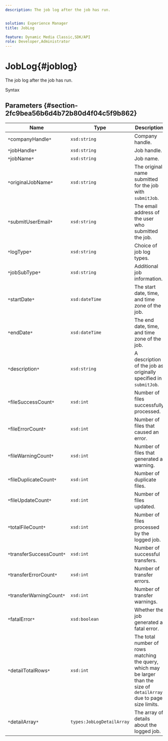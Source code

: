 ```yaml
---
description: The job log after the job has run.


solution: Experience Manager
title: JobLog

feature: Dynamic Media Classic,SDK/API
role: Developer,Administrator
---
```


# JobLog{#joblog}

The job log after the job has run.

 Syntax 

## Parameters {#section-2fc9bea56b6d4b72b80d4f04c5f9b862}

|  Name  | Type  | Description  |
|---|---|---|
|  `*`companyHandle`*`  | `xsd:string`  | Company handle.  |
|  `*`jobHandle`*`  | `xsd:string`  | Job handle.  |
|  `*`jobName`*`  | `xsd:string`  | Job name.  |
|  `*`originalJobName`*`  | `xsd:string`  |The original name submitted for the job with `submitJob`.  |
|  `*`submitUserEmail`*`  | `xsd:string`  | The email address of the user who submitted the job.  |
|  `*`logType`*`  | `xsd:string`  | Choice of job log types.  |
|  `*`jobSubType`*`  | `xsd:string`  | Additional job information.  |
|  `*`startDate`*`  | `xsd:dateTime`  | The start date, time, and time zone of the job.  |
|  `*`endDate`*`  | `xsd:dateTime`  | The end date, time, and time zone of the job.  |
|  `*`description`*`  | `xsd:string`  |A description of the job as originally specified in `submitJob`.  |
|  `*`fileSuccessCount`*`  | `xsd:int`  | Number of files successfully processed.  |
|  `*`fileErrorCount`*`  | `xsd:int`  | Number of files that caused an error.  |
|  `*`fileWarningCount`*`  | `xsd:int`  | Number of files that generated a warning.  |
|  `*`fileDuplicateCount`*`  | `xsd:int`  | Number of duplicate files.  |
|  `*`fileUpdateCount`*`  | `xsd:int`  | Number of files updated.  |
|  `*`totalFileCount`*`  | `xsd:int`  | Number of files processed by the logged job.  |
|  `*`transferSuccessCount`*`  | `xsd:int`  | Number of successful transfers.  |
|  `*`transferErrorCount`*`  | `xsd:int`  | Number of transfer errors.  |
|  `*`transferWarningCount`*`  | `xsd:int`  | Number of transfer warnings.  |
|  `*`fatalError`*`  | `xsd:boolean`  | Whether the job generated a fatal error.  |
|  `*`detailTotalRows`*`  | `xsd:int`  |The total number of rows matching the query, which may be larger than the size of `detailArray` due to page size limits.  |
|  `*`detailArray`*`  | `types:JobLogDetailArray`  | The array of details about the logged job.  |

